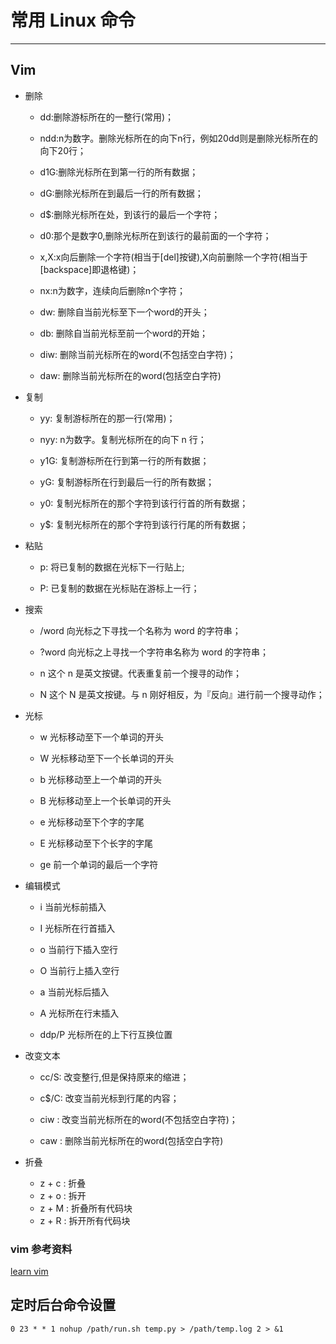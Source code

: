 # 常用 Linux 命令
---

## Vim

- 删除
  
    - dd:删除游标所在的一整行(常用)；
    
    - ndd:n为数字。删除光标所在的向下n行，例如20dd则是删除光标所在的向下20行；
    
    - d1G:删除光标所在到第一行的所有数据；
    
    - dG:删除光标所在到最后一行的所有数据；
    
    - d$:删除光标所在处，到该行的最后一个字符；

    - d0:那个是数字0,删除光标所在到该行的最前面的一个字符；

    - x,X:x向后删除一个字符(相当于[del]按键),X向前删除一个字符(相当于[backspace]即退格键)；
    
    - nx:n为数字，连续向后删除n个字符；
    
    - dw: 删除自当前光标至下一个word的开头；
    
    - db: 删除自当前光标至前一个word的开始；
    
    - diw: 删除当前光标所在的word(不包括空白字符)；
    
    - daw: 删除当前光标所在的word(包括空白字符)
    
- 复制

    - yy: 复制游标所在的那一行(常用)；
    
    - nyy: n为数字。复制光标所在的向下 n 行；
    
    - y1G: 复制游标所在行到第一行的所有数据；
    
    - yG: 复制游标所在行到最后一行的所有数据；
    
    - y0: 复制光标所在的那个字符到该行行首的所有数据；
    
    - y$: 复制光标所在的那个字符到该行行尾的所有数据；
    
- 粘贴

    - p: 将已复制的数据在光标下一行贴上;
    
    - P: 已复制的数据在光标贴在游标上一行；
    
- 搜索

    - /word	向光标之下寻找一个名称为 word 的字符串；
    
    - ?word	向光标之上寻找一个字符串名称为 word 的字符串；
    
    - n	这个 n 是英文按键。代表重复前一个搜寻的动作；
    
    - N	这个 N 是英文按键。与 n 刚好相反，为『反向』进行前一个搜寻动作；
    
- 光标
  
    - w 光标移动至下一个单词的开头
    
    - W 光标移动至下一个长单词的开头
    
    - b 光标移动至上一个单词的开头
    
    - B 光标移动至上一个长单词的开头
    
    - e 光标移动至下个字的字尾
    
    - E 光标移动至下个长字的字尾
    
    - ge 前一个单词的最后一个字符
    
- 编辑模式

    - i 当前光标前插入
    
    - I 光标所在行首插入
    
    - o 当前行下插入空行
    
    - O 当前行上插入空行
    
    - a 当前光标后插入
    
    - A 光标所在行末插入
    
    - ddp/P 光标所在的上下行互换位置
    
- 改变文本

    - cc/S: 改变整行,但是保持原来的缩进；
    
    - c$/C: 改变当前光标到行尾的内容；
    
    - ciw : 改变当前光标所在的word(不包括空白字符)；
    
    - caw : 删除当前光标所在的word(包括空白字符)
    
- 折叠

    - z + c : 折叠
    - z + o : 拆开
    - z + M : 折叠所有代码块
    - z + R : 拆开所有代码块
    

###  vim 参考资料

[learn vim](https://github.com/dofy/learn-vim)


## 定时后台命令设置

```
0 23 * * 1 nohup /path/run.sh temp.py > /path/temp.log 2 > &1
```
